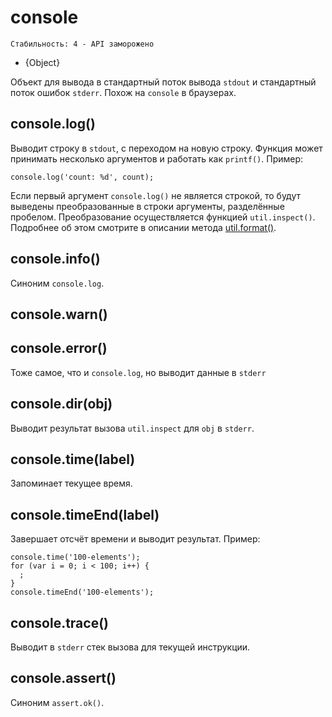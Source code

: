 # console

    Стабильность: 4 - API заморожено


* {Object}

<!--type=global-->

Объект для вывода в стандартный поток вывода `stdout` и стандартный поток ошибок `stderr`.
Похож на `console` в браузерах.

## console.log()

Выводит строку в `stdout`, с переходом на новую строку. Функция может принимать
несколько аргументов и работать как `printf()`. Пример:

    console.log('count: %d', count);

Если первый аргумент `console.log()` не является строкой, то будут выведены преобразованные в строки аргументы,
разделённые пробелом. Преобразование осуществляется функцией `util.inspect()`.
Подробнее об этом смотрите в описании метода [util.format()](util.html#util.format).


## console.info()

Синоним `console.log`.

## console.warn()
## console.error()

Тоже самое, что и `console.log`, но выводит данные в `stderr`

## console.dir(obj)

Выводит результат вызова `util.inspect` для `obj` в `stderr`.

## console.time(label)

Запоминает текущее время.

## console.timeEnd(label)

Завершает отсчёт времени и выводит результат. Пример:

    console.time('100-elements');
    for (var i = 0; i < 100; i++) {
      ;
    }
    console.timeEnd('100-elements');


## console.trace()

Выводит в `stderr` стек вызова для текущей инструкции.

## console.assert()

Синоним `assert.ok()`.

